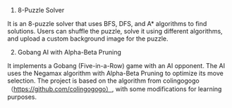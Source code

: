 1. 8-Puzzle Solver
   
It is an 8-puzzle solver that uses BFS, DFS, and A* algorithms to find solutions. Users can shuffle the puzzle, solve it using different algorithms, and upload a custom background image for the puzzle.

2. Gobang AI with Alpha-Beta Pruning

It implements a Gobang (Five-in-a-Row) game with an AI opponent. The AI uses the Negamax algorithm with Alpha-Beta Pruning to optimize its move selection. The project is based on the algorithm from colingogogo（https://github.com/colingogogo）, with some modifications for learning purposes.

